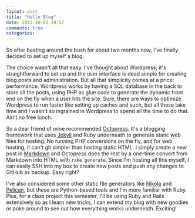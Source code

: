 ```yaml
---
layout: post
title: "Hello Blog"
date: 2013-10-02 19:57
comments: true
categories: 
---
```


So after beating around the bush for about two months now, I've finally decided to set up myself a blog.

The choice wasn't all that easy. I've thought about Wordpress; it's straightforward to set up and the
user interface is dead simple for creating blog posts and administration. But all that simplicity comes
at a price: performance. Wordpress works by having a SQL database in the back to store all the posts, 
using PHP as glue code to generate the dynamic front end on the fly when a user hits the site. Sure, there
are ways to optimize Wordpress to run faster like setting up caches and such, but all these take time
and I wasn't so ingrained in Wordpress to spend all the time to do that. Ain't no free lunch.

So a dear friend of mine recommended [Octopress](http://octopress.org). It's a blogging framework that
uses [Jekyll](https://github.com/mojombo/jekyll) and Ruby underneath to generate static web files for hosting. 
No running PHP conversions on the fly, and for web hosting, it can't git simpler than hosting static HTML. 
I simply create a new post in [Markdown](http://en.wikipedia.org/wiki/Markdown) and Octopress does the rest by 
a one-time convert from Markdown into HTML with ```rake generate```. Since I'm hosting all this myself, I can 
easily SSH into my box to create new posts and push any changes to GitHub as backup. Easy right?

I've also considered some other static file generators like [Nikola](http://getnikola.com/) and 
[Pelican](http://blog.getpelican.com/), but these are Python-based tools and I'm more familiar with Ruby. Plus,
for a class project this semester, I'll be using Ruby and Rails extensively so as I learn new tricks, I can extend
my blog with new goodies or poke around to see out how everything works underneath. Exciting!